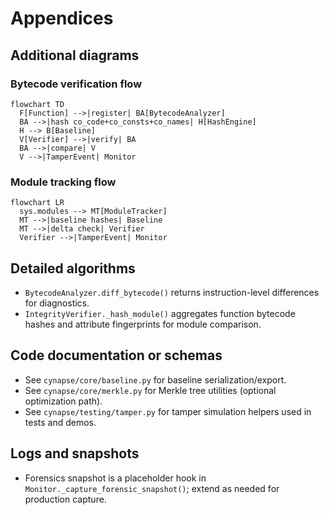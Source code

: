 # Appendices

## Additional diagrams

### Bytecode verification flow
```mermaid
flowchart TD
  F[Function] -->|register| BA[BytecodeAnalyzer]
  BA -->|hash co_code+co_consts+co_names| H[HashEngine]
  H --> B[Baseline]
  V[Verifier] -->|verify| BA
  BA -->|compare| V
  V -->|TamperEvent| Monitor
```

### Module tracking flow
```mermaid
flowchart LR
  sys.modules --> MT[ModuleTracker]
  MT -->|baseline hashes| Baseline
  MT -->|delta check| Verifier
  Verifier -->|TamperEvent| Monitor
```

## Detailed algorithms
- `BytecodeAnalyzer.diff_bytecode()` returns instruction-level differences for diagnostics.
- `IntegrityVerifier._hash_module()` aggregates function bytecode hashes and attribute fingerprints for module comparison.

## Code documentation or schemas
- See `cynapse/core/baseline.py` for baseline serialization/export.
- See `cynapse/core/merkle.py` for Merkle tree utilities (optional optimization path).
- See `cynapse/testing/tamper.py` for tamper simulation helpers used in tests and demos.

## Logs and snapshots
- Forensics snapshot is a placeholder hook in `Monitor._capture_forensic_snapshot()`; extend as needed for production capture.

